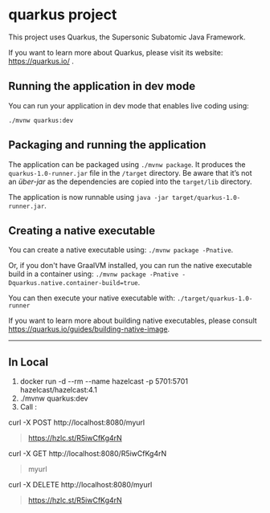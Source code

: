 # quarkus project

This project uses Quarkus, the Supersonic Subatomic Java Framework.

If you want to learn more about Quarkus, please visit its website: https://quarkus.io/ .

## Running the application in dev mode

You can run your application in dev mode that enables live coding using:
```
./mvnw quarkus:dev
```

## Packaging and running the application

The application can be packaged using `./mvnw package`.
It produces the `quarkus-1.0-runner.jar` file in the `/target` directory.
Be aware that it’s not an _über-jar_ as the dependencies are copied into the `target/lib` directory.

The application is now runnable using `java -jar target/quarkus-1.0-runner.jar`.

## Creating a native executable

You can create a native executable using: `./mvnw package -Pnative`.

Or, if you don't have GraalVM installed, you can run the native executable build in a container using: `./mvnw package -Pnative -Dquarkus.native.container-build=true`.

You can then execute your native executable with: `./target/quarkus-1.0-runner`

If you want to learn more about building native executables, please consult https://quarkus.io/guides/building-native-image.

---

## In Local

1. docker run -d --rm --name hazelcast -p 5701:5701 hazelcast/hazelcast:4.1
2. ./mvnw quarkus:dev
3. Call :

curl -X POST http://localhost:8080/myurl
> https://hzlc.st/R5iwCfKg4rN

curl -X GET http://localhost:8080/R5iwCfKg4rN
> myurl

curl -X DELETE http://localhost:8080/myurl
> https://hzlc.st/R5iwCfKg4rN

